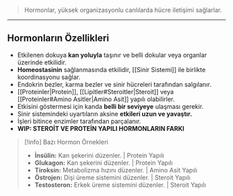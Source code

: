 >Hormonlar, yüksek organizasyonlu canlılarda hücre iletişimi sağlarlar.

---
## Hormonların Özellikleri
- Etkilenen dokuya **kan yoluyla** taşınır ve belli dokular veya organlar üzerinde etkilidir.
- **Homeostasinin** sağlanmasında etkilidir, [[Sinir Sistemi]] ile birlikte koordinasyonu sağlar.
- Endokrin bezler, karma bezler ve sinir hücreleri tarafından salgılanır.
- [[Proteinler|Protein]], [[Lipitler#Steroitler|Steroit]] veya [[Proteinler#Amino Asitler|Amino Asit]] yapılı olabilirler.
- Etkisini göstermesi için kanda **belli bir seviyeye** ulaşması gerekir.
- Sinir sistemindeki uyartıların aksine **etkileri uzun ve yavaştır.**
- İşleri bitince enzimler tarafından parçalanır.
- __WIP: STEROİT VE PROTEİN YAPILI HORMONLARIN FARKI__

> [!info] Bazı Hormon Örnekleri
> - **İnsülin:** Kan şekerini düzenler. | Protein Yapılı
> - **Glukagon:** Kan şekerini düzenler. | Protein Yapılı
> - **Tiroksin:** Metabolizma hızını düzenler. | Amino Asit Yapılı
> - **Östrojen:** Dişi üreme sistemini düzenler. | Steroit Yapılı
> - **Testosteron:** Erkek üreme sistemini düzenler. | Steroit Yapılı
